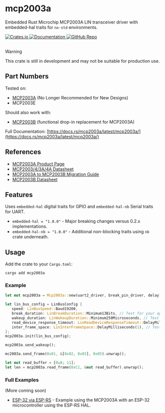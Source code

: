 # mcp2003a

Embedded Rust Microchip MCP2003A LIN transceiver driver with embedded-hal traits for `no-std` environments.

<a href="https://crates.io/crates/mcp2003a">
    <img src="https://img.shields.io/crates/v/mcp2003a.svg" alt="Crates.io">
</a>
<a href="https://docs.rs/mcp2003a">
    <img src="https://docs.rs/mcp2003a/badge.svg" alt="Documentation">
</a>
<a href="https://github.com/zpg6/mcp2003a">
    <img src="https://img.shields.io/badge/github-zpg6/mcp2003a-black" alt="GitHub Repo">
</a>
<br><br>

> [!WARNING]
> This crate is still in development and may not be suitable for production use.

## Part Numbers

Tested on:

- [MCP2003A](https://www.microchip.com/wwwproducts/en/MCP2003A) (No Longer Recommended for New Designs)
- MCP2003E

Should also work with:

- [MCP2003B](https://www.microchip.com/en-us/product/MCP2003B) (functional drop-in replacement for MCP2003A)

Full Documentation: [https://docs.rs/mcp2003a/latest/mcp2003a/](https://docs.rs/mcp2003a/latest/mcp2003a/)

## References

- [MCP2003A Product Page](https://www.microchip.com/wwwproducts/en/MCP2003A)
- [MCP2003/4/3A/4A Datasheet](https://ww1.microchip.com/downloads/aemDocuments/documents/OTH/ProductDocuments/DataSheets/20002230G.pdf)
- [MCP2003A to MCP2003B Migration Guide](https://ww1.microchip.com/downloads/en/DeviceDoc/90003150A.pdf)
- [MCP2003B Datasheet](https://ww1.microchip.com/downloads/en/DeviceDoc/2000546C3.pdf)

## Features

Uses `embedded-hal` digital traits for GPIO and `embedded-hal-nb` Serial traits for UART.

- `embedded-hal = "1.0.0"` - Major breaking changes versus 0.2.x implementations.
- `embedded-hal-nb = "1.0.0"` - Additional non-blocking traits using `nb` crate underneath.

## Usage

Add the crate to your `Cargo.toml`:

```
cargo add mcp2003a
```

### Example

```rust
let mut mcp2003a = Mcp2003a::new(uart2_driver, break_pin_driver, delay);

let lin_bus_config = LinBusConfig {
   speed: LinBusSpeed::Baud19200,
   break_duration: LinBreakDuration::Minimum13Bits, // Test for your application
   wakeup_duration: LinWakeupDuration::Minimum250Microseconds, // Test for your application
   read_device_response_timeout: LinReadDeviceResponseTimeout::DelayMilliseconds(2), // Test for your application
   inter_frame_space: LinInterFrameSpace::DelayMilliseconds(1), // Test for your application
};
mcp2003a.init(lin_bus_config);

mcp2003a.send_wakeup();

mc2003a.send_frame(0x01, &[0x02, 0x03], 0x05).unwrap();

let mut read_buffer = [0u8; 11];
let len = mcp2003a.read_frame(0xC1, &mut read_buffer).unwrap();
```

### Full Examples

(More coming soon)

- [ESP-32 via ESP-RS](https://github.com/zpg6/mcp2003a/tree/main/examples/mcp2003a-esp-rs) - Example using the MCP2003A with an ESP-32 microcontroller using the ESP-RS HAL.
